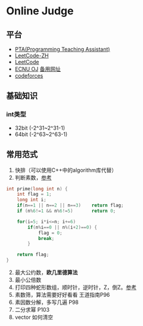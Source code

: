 # Online Judge

## 平台
- [PTA(Programming Teaching Assistant)](https://pintia.cn/)
- [LeetCode-ZH](https://leetcode-cn.com/)
- [LeetCode](https://leetcode.com/)
- [ECNU OJ](https://acm.ecnu.edu.cn/) [备用网址](https://eoj.i64d.com/)
- [codeforces](http://codeforces.com/)

## 基础知识
### int类型
- 32bit (-2^31~2^31-1)
- 64bit (-2^63~2^63-1)

## 常用范式
1. 快排（可以使用C++中的algorithm库代替）
1. 判断素数，[参考](https://blog.csdn.net/huang_miao_xin/article/details/51331710)
```c
int prime(long int n) {
    int flag = 1;
    long int i;
    if(n==1 || n==2 || n==3)    return flag;
    if (n%6!=1 && n%6!=5)       return 0;

    for(i=5; i*i<=n; i+=6)
        if(n%i==0 || n%(i+2)==0) {
            flag = 0;
            break;
        }

    return flag;
}
```
2. 最大公约数，**欧几里德算法**
3. 最小公倍数
4. 打印四种蛇形数组，顺时针，逆时针，Z，倒Z。[参考](https://blog.csdn.net/Echo_Ana/article/details/53411476)
5. 素数筛，算法需要好好看看 王道指南P96
6. 素因数分解，多写几遍 P98
7. 二分求幂 P103
8. vector 如何清空